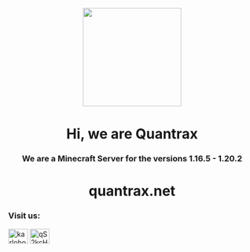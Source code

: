 <p align="middle">
<img src="https://cdn.discordapp.com/attachments/1070403827460739214/1198696978385752174/bigger-01_1.png?ex=65bfd88e&is=65ad638e&hm=2e2c20c055e6b2053cc5c84103f5513c0981c369041021096b2ebd82bb17a693&))" width="200" height="200">
<h1 align="center">Hi, we are Quantrax</h1>
<h3 align="center">We are a Minecraft Server for the versions 1.16.5 - 1.20.2</h3>
<h1 align="center">quantrax.net</h1>

<h3 align="left">Visit us:</h3>
<p align="left">
<a href="https://twitter.com/quantraxnet" target="blank"><img align="center" src="https://raw.githubusercontent.com/rahuldkjain/github-profile-readme-generator/master/src/images/icons/Social/twitter.svg" alt="karlohosting" height="30" width="40" /></a>
<a href="https://discord.gg/3PKs7RshdC" target="blank"><img align="center" src="https://raw.githubusercontent.com/rahuldkjain/github-profile-readme-generator/master/src/images/icons/Social/discord.svg" alt="qS2kcH7Hhu" height="30" width="40" /></a>

</p>
